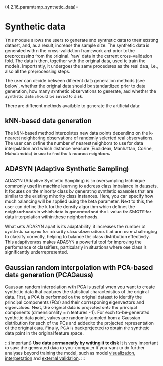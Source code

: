 (4.2.16_paramtemp_synthetic_data)=
# Synthetic data 

This module allows the users to generate and synthetic data to their existing dataset, and, as a result, increase the sample size. The synthetic data is generated within the cross-validation framework and prior to the preprocessing from the original, 'raw' data in the current cross-validation fold. The data is then, together with the original data, used to train the models. Importantly, it undergoes the same procedures as the real data, i.e., also all the preprocessing steps. 

The user can decide between different data generation methods (see below), whether the original data should be standardized prior to data generation, how many synthetic observations to generate, and whether the synthetic data should be saved to disk. 

There are different methods available to generate the artificial data: 

## kNN-based data generation 
The kNN-based method interpolates new data points depending on the k-nearest neighboring observations of randomly selected real observations. 
The user can define the number of nearest neighbors to use for data interpolation and which distance measure (Euclidean, Manhattan, Cosine, Mahalanobis) to use to find the k-nearest neighbors. 

## ADASYN (Adaptive Synthetic Sampling) 
ADASYN (Adaptive Synthetic Sampling) is an oversampling technique commonly used in machine learning to address class imbalance in datasets. It focuses on the minority class by generating synthetic examples that are similar to the existing minority class instances. Here, you can specify how much balancing will be applied using the beta parameter. Next to this, the user can define the k for the density algorithm which defines the neighborhoods in which data is generated and the k value for SMOTE for data interpolation within these neighborhoods. 


What sets ADASYN apart is its adaptability: it increases the number of synthetic samples for minority class observations that are more challenging to classify correctly, helping to balance the class distribution effectively. This adaptiveness makes ADASYN a powerful tool for improving the performance of classifiers, particularly in situations where one class is significantly underrepresented.

## Gaussian random interpolation with PCA-based data generation (PCAGauss)
Gaussian random interpolation with PCA is useful when you want to create synthetic data that captures the statistical characteristics of the original data. First, a PCA is performed on the original dataset to identify the principal components (PCs) and their corresponing eigenvectors and eigenvalues. Next, the original data is projected onto the principal components (dimensionality = n features - 1). For each to-be-generated synthetic data point, values are randomly sampled from a Gaussian distribution for each of the PCs and added to the projected representation of the original data. Finally, PCA is backprojected to obtain the synthetic data point in the original feature space.

:::{important}
**Use data permanently by writing it to disk**
It is very important to save the generated data to your computer if you want to do further analyses beyond training the model, such as model [visualization](visualize_classifiers), [interpretation](interprete_classifiers) and [external validation](OOCV_analysis).
:::